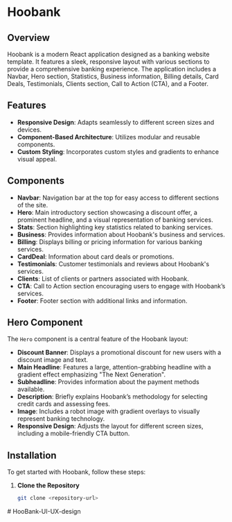 # Hoobank

## Overview

Hoobank is a modern React application designed as a banking website template. It features a sleek, responsive layout with various sections to provide a comprehensive banking experience. The application includes a Navbar, Hero section, Statistics, Business information, Billing details, Card Deals, Testimonials, Clients section, Call to Action (CTA), and a Footer.

## Features

- **Responsive Design**: Adapts seamlessly to different screen sizes and devices.
- **Component-Based Architecture**: Utilizes modular and reusable components.
- **Custom Styling**: Incorporates custom styles and gradients to enhance visual appeal.

## Components

- **Navbar**: Navigation bar at the top for easy access to different sections of the site.
- **Hero**: Main introductory section showcasing a discount offer, a prominent headline, and a visual representation of banking services.
- **Stats**: Section highlighting key statistics related to banking services.
- **Business**: Provides information about Hoobank's business and services.
- **Billing**: Displays billing or pricing information for various banking services.
- **CardDeal**: Information about card deals or promotions.
- **Testimonials**: Customer testimonials and reviews about Hoobank's services.
- **Clients**: List of clients or partners associated with Hoobank.
- **CTA**: Call to Action section encouraging users to engage with Hoobank’s services.
- **Footer**: Footer section with additional links and information.

## Hero Component

The `Hero` component is a central feature of the Hoobank layout:

- **Discount Banner**: Displays a promotional discount for new users with a discount image and text.
- **Main Headline**: Features a large, attention-grabbing headline with a gradient effect emphasizing "The Next Generation".
- **Subheadline**: Provides information about the payment methods available.
- **Description**: Briefly explains Hoobank’s methodology for selecting credit cards and assessing fees.
- **Image**: Includes a robot image with gradient overlays to visually represent banking technology.
- **Responsive Design**: Adjusts the layout for different screen sizes, including a mobile-friendly CTA button.

## Installation

To get started with Hoobank, follow these steps:

1. **Clone the Repository**
   ```bash
   git clone <repository-url>
#   H o o B a n k - U I - U X - d e s i g n  
 